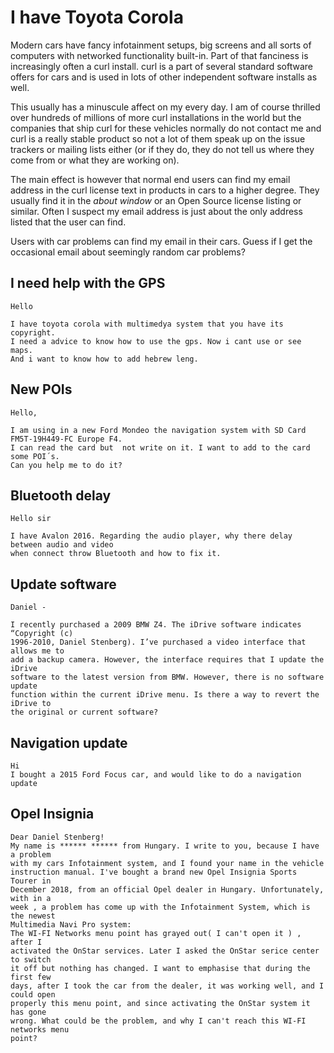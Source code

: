 # I have Toyota Corola

Modern cars have fancy infotainment setups, big screens and all sorts of
computers with networked functionality built-in. Part of that fanciness is
increasingly often a curl install. curl is a part of several standard software
offers for cars and is used in lots of other independent software installs as
well.

This usually has a minuscule affect on my every day. I am of course thrilled
over hundreds of millions of more curl installations in the world but the
companies that ship curl for these vehicles normally do not contact me and
curl is a really stable product so not a lot of them speak up on the issue
trackers or mailing lists either (or if they do, they do not tell us where
they come from or what they are working on).

The main effect is however that normal end users can find my email address in
the curl license text in products in cars to a higher degree. They usually
find it in the *about window* or an Open Source license listing or similar.
Often I suspect my email address is just about the only address listed that
the user can find.

Users with car problems can find my email in their cars. Guess if I get the
occasional email about seemingly random car problems?

## I need help with the GPS

    Hello

    I have toyota corola with multimedya system that you have its copyright.
    I need a advice to know how to use the gps. Now i cant use or see maps.
    And i want to know how to add hebrew leng.

## New POIs

    Hello,
    
    I am using in a new Ford Mondeo the navigation system with SD Card FM5T-19H449-FC Europe F4.
    I can read the card but  not write on it. I want to add to the card some POI´s.
    Can you help me to do it?

## Bluetooth delay

    Hello sir
    
    I have Avalon 2016. Regarding the audio player, why there delay between audio and video
    when connect throw Bluetooth and how to fix it.

## Update software

    Daniel -

    I recently purchased a 2009 BMW Z4. The iDrive software indicates “Copyright (c)
    1996-2010, Daniel Stenberg). I’ve purchased a video interface that allows me to
    add a backup camera. However, the interface requires that I update the iDrive
    software to the latest version from BMW. However, there is no software update
    function within the current iDrive menu. Is there a way to revert the iDrive to
    the original or current software?

## Navigation update

    Hi
    I bought a 2015 Ford Focus car, and would like to do a navigation update

## Opel Insignia

    Dear Daniel Stenberg!
    My name is ****** ****** from Hungary. I write to you, because I have a problem
    with my cars Infotainment system, and I found your name in the vehicle
    instruction manual. I've bought a brand new Opel Insignia Sports Tourer in
    December 2018, from an official Opel dealer in Hungary. Unfortunately, with in a
    week , a problem has come up with the Infotainment System, which is the newest
    Multimedia Navi Pro system:
    The WI-FI Networks menu point has grayed out( I can't open it ) , after I
    activated the OnStar services. Later I asked the OnStar serice center to switch
    it off but nothing has changed. I want to emphasise that during the first few
    days, after I took the car from the dealer, it was working well, and I could open
    properly this menu point, and since activating the OnStar system it has gone
    wrong. What could be the problem, and why I can't reach this WI-FI networks menu
    point?
